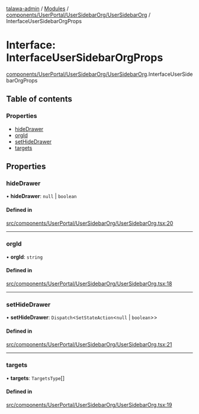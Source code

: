 [talawa-admin](../README.md) / [Modules](../modules.md) / [components/UserPortal/UserSidebarOrg/UserSidebarOrg](../modules/components_UserPortal_UserSidebarOrg_UserSidebarOrg.md) / InterfaceUserSidebarOrgProps

# Interface: InterfaceUserSidebarOrgProps

[components/UserPortal/UserSidebarOrg/UserSidebarOrg](../modules/components_UserPortal_UserSidebarOrg_UserSidebarOrg.md).InterfaceUserSidebarOrgProps

## Table of contents

### Properties

- [hideDrawer](components_UserPortal_UserSidebarOrg_UserSidebarOrg.InterfaceUserSidebarOrgProps.md#hidedrawer)
- [orgId](components_UserPortal_UserSidebarOrg_UserSidebarOrg.InterfaceUserSidebarOrgProps.md#orgid)
- [setHideDrawer](components_UserPortal_UserSidebarOrg_UserSidebarOrg.InterfaceUserSidebarOrgProps.md#sethidedrawer)
- [targets](components_UserPortal_UserSidebarOrg_UserSidebarOrg.InterfaceUserSidebarOrgProps.md#targets)

## Properties

### hideDrawer

• **hideDrawer**: ``null`` \| `boolean`

#### Defined in

[src/components/UserPortal/UserSidebarOrg/UserSidebarOrg.tsx:20](https://github.com/palisadoes/talawa-admin/blob/bf9852d/src/components/UserPortal/UserSidebarOrg/UserSidebarOrg.tsx#L20)

___

### orgId

• **orgId**: `string`

#### Defined in

[src/components/UserPortal/UserSidebarOrg/UserSidebarOrg.tsx:18](https://github.com/palisadoes/talawa-admin/blob/bf9852d/src/components/UserPortal/UserSidebarOrg/UserSidebarOrg.tsx#L18)

___

### setHideDrawer

• **setHideDrawer**: `Dispatch`\<`SetStateAction`\<``null`` \| `boolean`\>\>

#### Defined in

[src/components/UserPortal/UserSidebarOrg/UserSidebarOrg.tsx:21](https://github.com/palisadoes/talawa-admin/blob/bf9852d/src/components/UserPortal/UserSidebarOrg/UserSidebarOrg.tsx#L21)

___

### targets

• **targets**: `TargetsType`[]

#### Defined in

[src/components/UserPortal/UserSidebarOrg/UserSidebarOrg.tsx:19](https://github.com/palisadoes/talawa-admin/blob/bf9852d/src/components/UserPortal/UserSidebarOrg/UserSidebarOrg.tsx#L19)
